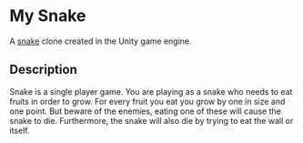 # My Snake
A [snake](https://en.wikipedia.org/wiki/Snake_(1998_video_game)) clone created in the Unity game engine.

## Description
Snake is a single player game. You are playing as a snake who needs to eat fruits in order to grow. For every fruit you eat you grow by one in size and one point. But beware of the enemies, eating one of these will cause the snake to die. Furthermore, the snake will also die by trying to eat the wall or itself.
